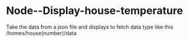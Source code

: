 # Node--Display-house-temperature

Take the data from a json file and displays
to fetch data type like this /homes/house(number)/data
